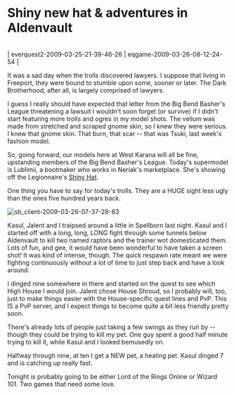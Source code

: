 # Shiny new hat & adventures in Aldenvault



|  |  |
| --- | --- |
| 
everquest2-2009-03-25-21-39-46-26
 | 
eqgame-2009-03-26-08-12-24-54
 |



It was a sad day when the trolls discovered lawyers. I suppose that living in Freeport, they were bound to stumble upon some, sooner or later. The Dark Brotherhood, after all, is largely comprised of lawyers. 

I guess I really should have expected that letter from the Big Bend Basher's League threatening a lawsuit I wouldn't soon forget (or survive) if I didn't start featuring more trolls and ogres in my model shots. The vellum was made from stretched and scraped gnome skin, so I knew they were serious. I knew that gnome skin. That burn, that scar -- that was Tsuki, last week's fashion model.

So, going forward, our models here at West Karana will all be fine, upstanding members of the Big Bend Basher's League. Today's supermodel is Lublimii, a bootmaker who works in Neriak's marketplace. She's showing off the Legionnaire's [Shiny Hat](http://www.fireflywiki.org/Firefly/SerenityPilot).

One thing you have to say for today's trolls. They are a HUGE sight less ugly than the ones five hundred years back.

![sb_client-2009-03-26-07-37-28-83](http://westkarana.com/wp-content/uploads/2009/03/sb_client-2009-03-26-07-37-28-83.jpg "sb_client-2009-03-26-07-37-28-83")

Kasul, Jalent and I traipsed around a little in Spellborn last night. Kasul and I started off with a long, long, LONG fight through some tunnels below Aldenvault to kill two named raptors and the trainer wot domesticated them. Lots of fun, and gee, it would have been wonderful to have taken a screen shot! It was kind of intense, though. The quick respawn rate meant we were fighting continuously without a lot of time to just step back and have a look around.

I dinged nine somewhere in there and started on the quest to see which High House I would join. Jalent chose House Shroud, so I probably will, too, just to make things easier with the House-specific quest lines and PvP. This IS a PvP server, and I expect things to become quite a bit less friendly pretty soon. 

There's already lots of people just taking a few swings as they run by -- though they could be trying to kill my pet. One guy spent a good half minute trying to kill it, while Kasul and I looked bemusedly on.

Halfway through nine, at ten I get a NEW pet, a healing pet. Kasul dinged 7 and is catching up really fast.

Tonight is probably going to be either Lord of the Rings Online or Wizard 101. Two games that need some love.

